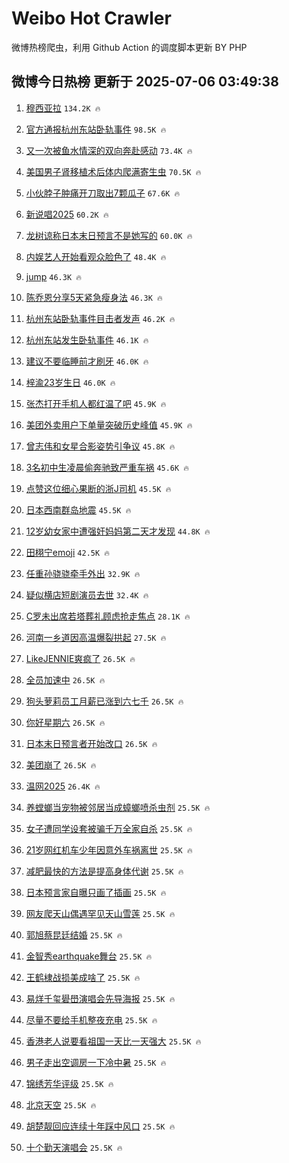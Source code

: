# Weibo Hot Crawler 



微博热榜爬虫，利用 Github Action 的调度脚本更新 BY PHP 


## 微博今日热榜 更新于 2025-07-06 03:49:38 
1. [穆西亚拉](https://s.weibo.com/weibo?q=%E7%A9%86%E8%A5%BF%E4%BA%9A%E6%8B%89&t=31&band_rank=1&Refer=top) `134.2K 🔥` 

1. [官方通报杭州东站卧轨事件](https://s.weibo.com/weibo?q=%23%E5%AE%98%E6%96%B9%E9%80%9A%E6%8A%A5%E6%9D%AD%E5%B7%9E%E4%B8%9C%E7%AB%99%E5%8D%A7%E8%BD%A8%E4%BA%8B%E4%BB%B6%23&t=31&band_rank=2&Refer=top) `98.5K 🔥` 

1. [又一次被鱼水情深的双向奔赴感动](https://s.weibo.com/weibo?q=%23%E5%8F%88%E4%B8%80%E6%AC%A1%E8%A2%AB%E9%B1%BC%E6%B0%B4%E6%83%85%E6%B7%B1%E7%9A%84%E5%8F%8C%E5%90%91%E5%A5%94%E8%B5%B4%E6%84%9F%E5%8A%A8%23&t=31&band_rank=3&Refer=top) `73.4K 🔥` 

1. [美国男子肾移植术后体内爬满寄生虫](https://s.weibo.com/weibo?q=%23%E7%BE%8E%E5%9B%BD%E7%94%B7%E5%AD%90%E8%82%BE%E7%A7%BB%E6%A4%8D%E6%9C%AF%E5%90%8E%E4%BD%93%E5%86%85%E7%88%AC%E6%BB%A1%E5%AF%84%E7%94%9F%E8%99%AB%23&t=31&band_rank=4&Refer=top) `70.5K 🔥` 

1. [小伙脖子肿痛开刀取出7颗瓜子](https://s.weibo.com/weibo?q=%23%E5%B0%8F%E4%BC%99%E8%84%96%E5%AD%90%E8%82%BF%E7%97%9B%E5%BC%80%E5%88%80%E5%8F%96%E5%87%BA7%E9%A2%97%E7%93%9C%E5%AD%90%23&t=31&band_rank=5&Refer=top) `67.6K 🔥` 

1. [新说唱2025](https://s.weibo.com/weibo?q=%E6%96%B0%E8%AF%B4%E5%94%B12025&t=31&band_rank=6&Refer=top) `60.2K 🔥` 

1. [龙树谅称日本末日预言不是她写的](https://s.weibo.com/weibo?q=%23%E9%BE%99%E6%A0%91%E8%B0%85%E7%A7%B0%E6%97%A5%E6%9C%AC%E6%9C%AB%E6%97%A5%E9%A2%84%E8%A8%80%E4%B8%8D%E6%98%AF%E5%A5%B9%E5%86%99%E7%9A%84%23&t=31&band_rank=7&Refer=top) `60.0K 🔥` 

1. [内娱艺人开始看观众脸色了](https://s.weibo.com/weibo?q=%E5%86%85%E5%A8%B1%E8%89%BA%E4%BA%BA%E5%BC%80%E5%A7%8B%E7%9C%8B%E8%A7%82%E4%BC%97%E8%84%B8%E8%89%B2%E4%BA%86&t=31&band_rank=8&Refer=top) `48.4K 🔥` 

1. [jump](https://s.weibo.com/weibo?q=jump&t=31&band_rank=9&Refer=top) `46.3K 🔥` 

1. [陈乔恩分享5天紧急瘦身法](https://s.weibo.com/weibo?q=%23%E9%99%88%E4%B9%94%E6%81%A9%E5%88%86%E4%BA%AB5%E5%A4%A9%E7%B4%A7%E6%80%A5%E7%98%A6%E8%BA%AB%E6%B3%95%23&t=31&band_rank=10&Refer=top) `46.3K 🔥` 

1. [杭州东站卧轨事件目击者发声](https://s.weibo.com/weibo?q=%23%E6%9D%AD%E5%B7%9E%E4%B8%9C%E7%AB%99%E5%8D%A7%E8%BD%A8%E4%BA%8B%E4%BB%B6%E7%9B%AE%E5%87%BB%E8%80%85%E5%8F%91%E5%A3%B0%23&t=31&band_rank=11&Refer=top) `46.2K 🔥` 

1. [杭州东站发生卧轨事件](https://s.weibo.com/weibo?q=%23%E6%9D%AD%E5%B7%9E%E4%B8%9C%E7%AB%99%E5%8F%91%E7%94%9F%E5%8D%A7%E8%BD%A8%E4%BA%8B%E4%BB%B6%23&t=31&band_rank=12&Refer=top) `46.1K 🔥` 

1. [建议不要临睡前才刷牙](https://s.weibo.com/weibo?q=%23%E5%BB%BA%E8%AE%AE%E4%B8%8D%E8%A6%81%E4%B8%B4%E7%9D%A1%E5%89%8D%E6%89%8D%E5%88%B7%E7%89%99%23&t=31&band_rank=13&Refer=top) `46.0K 🔥` 

1. [梓渝23岁生日](https://s.weibo.com/weibo?q=%23%E6%A2%93%E6%B8%9D23%E5%B2%81%E7%94%9F%E6%97%A5%23&t=31&band_rank=14&Refer=top) `46.0K 🔥` 

1. [张杰打开手机人都红温了吧](https://s.weibo.com/weibo?q=%E5%BC%A0%E6%9D%B0%E6%89%93%E5%BC%80%E6%89%8B%E6%9C%BA%E4%BA%BA%E9%83%BD%E7%BA%A2%E6%B8%A9%E4%BA%86%E5%90%A7&t=31&band_rank=15&Refer=top) `45.9K 🔥` 

1. [美团外卖用户下单量突破历史峰值](https://s.weibo.com/weibo?q=%23%E7%BE%8E%E5%9B%A2%E5%A4%96%E5%8D%96%E7%94%A8%E6%88%B7%E4%B8%8B%E5%8D%95%E9%87%8F%E7%AA%81%E7%A0%B4%E5%8E%86%E5%8F%B2%E5%B3%B0%E5%80%BC%23&t=31&band_rank=16&Refer=top) `45.9K 🔥` 

1. [曾志伟和女星合影姿势引争议](https://s.weibo.com/weibo?q=%23%E6%9B%BE%E5%BF%97%E4%BC%9F%E5%92%8C%E5%A5%B3%E6%98%9F%E5%90%88%E5%BD%B1%E5%A7%BF%E5%8A%BF%E5%BC%95%E4%BA%89%E8%AE%AE%23&t=31&band_rank=17&Refer=top) `45.8K 🔥` 

1. [3名初中生凌晨偷奔驰致严重车祸](https://s.weibo.com/weibo?q=%233%E5%90%8D%E5%88%9D%E4%B8%AD%E7%94%9F%E5%87%8C%E6%99%A8%E5%81%B7%E5%A5%94%E9%A9%B0%E8%87%B4%E4%B8%A5%E9%87%8D%E8%BD%A6%E7%A5%B8%23&t=31&band_rank=18&Refer=top) `45.6K 🔥` 

1. [点赞这位细心果断的浙J司机](https://s.weibo.com/weibo?q=%23%E7%82%B9%E8%B5%9E%E8%BF%99%E4%BD%8D%E7%BB%86%E5%BF%83%E6%9E%9C%E6%96%AD%E7%9A%84%E6%B5%99J%E5%8F%B8%E6%9C%BA%23&t=31&band_rank=19&Refer=top) `45.5K 🔥` 

1. [日本西南群岛地震](https://s.weibo.com/weibo?q=%23%E6%97%A5%E6%9C%AC%E8%A5%BF%E5%8D%97%E7%BE%A4%E5%B2%9B%E5%9C%B0%E9%9C%87%23&t=31&band_rank=20&Refer=top) `45.5K 🔥` 

1. [12岁幼女家中遭强奸妈妈第二天才发现](https://s.weibo.com/weibo?q=%2312%E5%B2%81%E5%B9%BC%E5%A5%B3%E5%AE%B6%E4%B8%AD%E9%81%AD%E5%BC%BA%E5%A5%B8%E5%A6%88%E5%A6%88%E7%AC%AC%E4%BA%8C%E5%A4%A9%E6%89%8D%E5%8F%91%E7%8E%B0%23&t=31&band_rank=21&Refer=top) `44.8K 🔥` 

1. [田栩宁emoji](https://s.weibo.com/weibo?q=%23%E7%94%B0%E6%A0%A9%E5%AE%81emoji%23&t=31&band_rank=22&Refer=top) `42.5K 🔥` 

1. [任重孙骁骁牵手外出](https://s.weibo.com/weibo?q=%23%E4%BB%BB%E9%87%8D%E5%AD%99%E9%AA%81%E9%AA%81%E7%89%B5%E6%89%8B%E5%A4%96%E5%87%BA%23&t=31&band_rank=23&Refer=top) `32.9K 🔥` 

1. [疑似横店短剧演员去世](https://s.weibo.com/weibo?q=%23%E7%96%91%E4%BC%BC%E6%A8%AA%E5%BA%97%E7%9F%AD%E5%89%A7%E6%BC%94%E5%91%98%E5%8E%BB%E4%B8%96%23&t=31&band_rank=24&Refer=top) `32.4K 🔥` 

1. [C罗未出席若塔葬礼顾虑抢走焦点](https://s.weibo.com/weibo?q=%23C%E7%BD%97%E6%9C%AA%E5%87%BA%E5%B8%AD%E8%8B%A5%E5%A1%94%E8%91%AC%E7%A4%BC%E9%A1%BE%E8%99%91%E6%8A%A2%E8%B5%B0%E7%84%A6%E7%82%B9%23&t=31&band_rank=25&Refer=top) `28.1K 🔥` 

1. [河南一乡道因高温爆裂拱起](https://s.weibo.com/weibo?q=%23%E6%B2%B3%E5%8D%97%E4%B8%80%E4%B9%A1%E9%81%93%E5%9B%A0%E9%AB%98%E6%B8%A9%E7%88%86%E8%A3%82%E6%8B%B1%E8%B5%B7%23&t=31&band_rank=26&Refer=top) `27.5K 🔥` 

1. [LikeJENNIE爽疯了](https://s.weibo.com/weibo?q=%23LikeJENNIE%E7%88%BD%E7%96%AF%E4%BA%86%23&t=31&band_rank=27&Refer=top) `26.5K 🔥` 

1. [全员加速中](https://s.weibo.com/weibo?q=%E5%85%A8%E5%91%98%E5%8A%A0%E9%80%9F%E4%B8%AD&t=31&band_rank=28&Refer=top) `26.5K 🔥` 

1. [狗头萝莉员工月薪已涨到六七千](https://s.weibo.com/weibo?q=%23%E7%8B%97%E5%A4%B4%E8%90%9D%E8%8E%89%E5%91%98%E5%B7%A5%E6%9C%88%E8%96%AA%E5%B7%B2%E6%B6%A8%E5%88%B0%E5%85%AD%E4%B8%83%E5%8D%83%23&t=31&band_rank=29&Refer=top) `26.5K 🔥` 

1. [你好星期六](https://s.weibo.com/weibo?q=%E4%BD%A0%E5%A5%BD%E6%98%9F%E6%9C%9F%E5%85%AD&t=31&band_rank=30&Refer=top) `26.5K 🔥` 

1. [日本末日预言者开始改口](https://s.weibo.com/weibo?q=%23%E6%97%A5%E6%9C%AC%E6%9C%AB%E6%97%A5%E9%A2%84%E8%A8%80%E8%80%85%E5%BC%80%E5%A7%8B%E6%94%B9%E5%8F%A3%23&t=31&band_rank=31&Refer=top) `26.5K 🔥` 

1. [美团崩了](https://s.weibo.com/weibo?q=%E7%BE%8E%E5%9B%A2%E5%B4%A9%E4%BA%86&t=31&band_rank=32&Refer=top) `26.5K 🔥` 

1. [温网2025](https://s.weibo.com/weibo?q=%E6%B8%A9%E7%BD%912025&t=31&band_rank=33&Refer=top) `26.4K 🔥` 

1. [养螳螂当宠物被邻居当成蟑螂喷杀虫剂](https://s.weibo.com/weibo?q=%23%E5%85%BB%E8%9E%B3%E8%9E%82%E5%BD%93%E5%AE%A0%E7%89%A9%E8%A2%AB%E9%82%BB%E5%B1%85%E5%BD%93%E6%88%90%E8%9F%91%E8%9E%82%E5%96%B7%E6%9D%80%E8%99%AB%E5%89%82%23&t=31&band_rank=34&Refer=top) `25.5K 🔥` 

1. [女子遭同学设套被骗千万全家自杀](https://s.weibo.com/weibo?q=%23%E5%A5%B3%E5%AD%90%E9%81%AD%E5%90%8C%E5%AD%A6%E8%AE%BE%E5%A5%97%E8%A2%AB%E9%AA%97%E5%8D%83%E4%B8%87%E5%85%A8%E5%AE%B6%E8%87%AA%E6%9D%80%23&t=31&band_rank=35&Refer=top) `25.5K 🔥` 

1. [21岁网红机车少年因意外车祸离世](https://s.weibo.com/weibo?q=%2321%E5%B2%81%E7%BD%91%E7%BA%A2%E6%9C%BA%E8%BD%A6%E5%B0%91%E5%B9%B4%E5%9B%A0%E6%84%8F%E5%A4%96%E8%BD%A6%E7%A5%B8%E7%A6%BB%E4%B8%96%23&t=31&band_rank=36&Refer=top) `25.5K 🔥` 

1. [减肥最快的方法是提高身体代谢](https://s.weibo.com/weibo?q=%E5%87%8F%E8%82%A5%E6%9C%80%E5%BF%AB%E7%9A%84%E6%96%B9%E6%B3%95%E6%98%AF%E6%8F%90%E9%AB%98%E8%BA%AB%E4%BD%93%E4%BB%A3%E8%B0%A2&t=31&band_rank=37&Refer=top) `25.5K 🔥` 

1. [日本预言家自曝只画了插画](https://s.weibo.com/weibo?q=%23%E6%97%A5%E6%9C%AC%E9%A2%84%E8%A8%80%E5%AE%B6%E8%87%AA%E6%9B%9D%E5%8F%AA%E7%94%BB%E4%BA%86%E6%8F%92%E7%94%BB%23&t=31&band_rank=38&Refer=top) `25.5K 🔥` 

1. [网友爬天山偶遇罕见天山雪莲](https://s.weibo.com/weibo?q=%23%E7%BD%91%E5%8F%8B%E7%88%AC%E5%A4%A9%E5%B1%B1%E5%81%B6%E9%81%87%E7%BD%95%E8%A7%81%E5%A4%A9%E5%B1%B1%E9%9B%AA%E8%8E%B2%23&t=31&band_rank=39&Refer=top) `25.5K 🔥` 

1. [郭旭蔡昆廷结婚](https://s.weibo.com/weibo?q=%23%E9%83%AD%E6%97%AD%E8%94%A1%E6%98%86%E5%BB%B7%E7%BB%93%E5%A9%9A%23&t=31&band_rank=40&Refer=top) `25.5K 🔥` 

1. [金智秀earthquake舞台](https://s.weibo.com/weibo?q=%23%E9%87%91%E6%99%BA%E7%A7%80earthquake%E8%88%9E%E5%8F%B0%23&t=31&band_rank=41&Refer=top) `25.5K 🔥` 

1. [王鹤棣战损美成啥了](https://s.weibo.com/weibo?q=%23%E7%8E%8B%E9%B9%A4%E6%A3%A3%E6%88%98%E6%8D%9F%E7%BE%8E%E6%88%90%E5%95%A5%E4%BA%86%23&t=31&band_rank=42&Refer=top) `25.5K 🔥` 

1. [易烊千玺礐嶨演唱会先导海报](https://s.weibo.com/weibo?q=%23%E6%98%93%E7%83%8A%E5%8D%83%E7%8E%BA%E7%A4%90%E5%B6%A8%E6%BC%94%E5%94%B1%E4%BC%9A%E5%85%88%E5%AF%BC%E6%B5%B7%E6%8A%A5%23&t=31&band_rank=43&Refer=top) `25.5K 🔥` 

1. [尽量不要给手机整夜充电](https://s.weibo.com/weibo?q=%23%E5%B0%BD%E9%87%8F%E4%B8%8D%E8%A6%81%E7%BB%99%E6%89%8B%E6%9C%BA%E6%95%B4%E5%A4%9C%E5%85%85%E7%94%B5%23&t=31&band_rank=44&Refer=top) `25.5K 🔥` 

1. [香港老人说要看祖国一天比一天强大](https://s.weibo.com/weibo?q=%23%E9%A6%99%E6%B8%AF%E8%80%81%E4%BA%BA%E8%AF%B4%E8%A6%81%E7%9C%8B%E7%A5%96%E5%9B%BD%E4%B8%80%E5%A4%A9%E6%AF%94%E4%B8%80%E5%A4%A9%E5%BC%BA%E5%A4%A7%23&t=31&band_rank=45&Refer=top) `25.5K 🔥` 

1. [男子走出空调房一下冷中暑](https://s.weibo.com/weibo?q=%23%E7%94%B7%E5%AD%90%E8%B5%B0%E5%87%BA%E7%A9%BA%E8%B0%83%E6%88%BF%E4%B8%80%E4%B8%8B%E5%86%B7%E4%B8%AD%E6%9A%91%23&t=31&band_rank=46&Refer=top) `25.5K 🔥` 

1. [锦绣芳华评级](https://s.weibo.com/weibo?q=%23%E9%94%A6%E7%BB%A3%E8%8A%B3%E5%8D%8E%E8%AF%84%E7%BA%A7%23&t=31&band_rank=47&Refer=top) `25.5K 🔥` 

1. [北京天空](https://s.weibo.com/weibo?q=%E5%8C%97%E4%BA%AC%E5%A4%A9%E7%A9%BA&t=31&band_rank=48&Refer=top) `25.5K 🔥` 

1. [胡楚靓回应连续十年踩中风口](https://s.weibo.com/weibo?q=%E8%83%A1%E6%A5%9A%E9%9D%93%E5%9B%9E%E5%BA%94%E8%BF%9E%E7%BB%AD%E5%8D%81%E5%B9%B4%E8%B8%A9%E4%B8%AD%E9%A3%8E%E5%8F%A3&t=31&band_rank=49&Refer=top) `25.5K 🔥` 

1. [十个勤天演唱会](https://s.weibo.com/weibo?q=%23%E5%8D%81%E4%B8%AA%E5%8B%A4%E5%A4%A9%E6%BC%94%E5%94%B1%E4%BC%9A%23&t=31&band_rank=50&Refer=top) `25.5K 🔥` 

